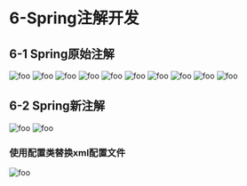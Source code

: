 # 6-Spring注解开发

## 6-1 Spring原始注解
  <img :src="$withBase('/ssm/spring/16.png')" alt="foo">
  <img :src="$withBase('/ssm/spring/16-1.png')" alt="foo">
  <img :src="$withBase('/ssm/spring/16-2.png')" alt="foo">
  <img :src="$withBase('/ssm/spring/16-3.png')" alt="foo">
  <img :src="$withBase('/ssm/spring/16-4.png')" alt="foo">
  <img :src="$withBase('/ssm/spring/16-5.png')" alt="foo">
  <img :src="$withBase('/ssm/spring/16-6.png')" alt="foo">
  <img :src="$withBase('/ssm/spring/16-7.png')" alt="foo">
  <img :src="$withBase('/ssm/spring/16-8.png')" alt="foo">
  <img :src="$withBase('/ssm/spring/16-9.png')" alt="foo">

## 6-2 Spring新注解
  <img :src="$withBase('/ssm/spring/17.png')" alt="foo">
  <img :src="$withBase('/ssm/spring/17-1.png')" alt="foo">

### 使用配置类替换xml配置文件
  <img :src="$withBase('/ssm/spring/17-2.png')" alt="foo">